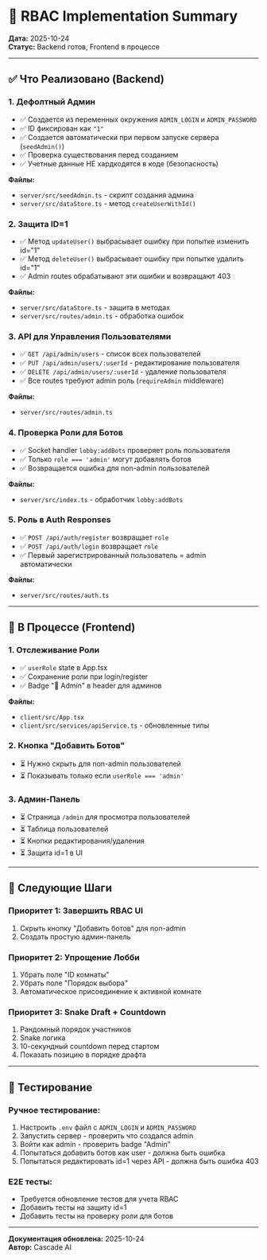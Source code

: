 # 🔐 RBAC Implementation Summary

**Дата:** 2025-10-24  
**Статус:** Backend готов, Frontend в процессе

---

## ✅ Что Реализовано (Backend)

### 1. Дефолтный Админ
- ✅ Создается из переменных окружения `ADMIN_LOGIN` и `ADMIN_PASSWORD`
- ✅ ID фиксирован как `"1"`
- ✅ Создается автоматически при первом запуске сервера (`seedAdmin()`)
- ✅ Проверка существования перед созданием
- ✅ Учетные данные НЕ хардкодятся в коде (безопасность)

**Файлы:**
- `server/src/seedAdmin.ts` - скрипт создания админа
- `server/src/dataStore.ts` - метод `createUserWithId()`

### 2. Защита ID=1
- ✅ Метод `updateUser()` выбрасывает ошибку при попытке изменить id="1"
- ✅ Метод `deleteUser()` выбрасывает ошибку при попытке удалить id="1"
- ✅ Admin routes обрабатывают эти ошибки и возвращают 403

**Файлы:**
- `server/src/dataStore.ts` - защита в методах
- `server/src/routes/admin.ts` - обработка ошибок

### 3. API для Управления Пользователями
- ✅ `GET /api/admin/users` - список всех пользователей
- ✅ `PUT /api/admin/users/:userId` - редактирование пользователя
- ✅ `DELETE /api/admin/users/:userId` - удаление пользователя
- ✅ Все routes требуют admin роль (`requireAdmin` middleware)

**Файлы:**
- `server/src/routes/admin.ts`

### 4. Проверка Роли для Ботов
- ✅ Socket handler `lobby:addBots` проверяет роль пользователя
- ✅ Только `role === 'admin'` могут добавлять ботов
- ✅ Возвращается ошибка для non-admin пользователей

**Файлы:**
- `server/src/index.ts` - обработчик `lobby:addBots`

### 5. Роль в Auth Responses
- ✅ `POST /api/auth/register` возвращает `role`
- ✅ `POST /api/auth/login` возвращает `role`
- ✅ Первый зарегистрированный пользователь = admin автоматически

**Файлы:**
- `server/src/routes/auth.ts`

---

## 🔄 В Процессе (Frontend)

### 1. Отслеживание Роли
- ✅ `userRole` state в App.tsx
- ✅ Сохранение роли при login/register
- ✅ Badge "👑 Admin" в header для админов

**Файлы:**
- `client/src/App.tsx`
- `client/src/services/apiService.ts` - обновленные типы

### 2. Кнопка "Добавить Ботов"
- ⏳ Нужно скрыть для non-admin пользователей
- ⏳ Показывать только если `userRole === 'admin'`

### 3. Админ-Панель
- ⏳ Страница `/admin` для просмотра пользователей
- ⏳ Таблица пользователей
- ⏳ Кнопки редактирования/удаления
- ⏳ Защита id=1 в UI

---

## 📝 Следующие Шаги

### Приоритет 1: Завершить RBAC UI
1. Скрыть кнопку "Добавить ботов" для non-admin
2. Создать простую админ-панель

### Приоритет 2: Упрощение Лобби
1. Убрать поле "ID комнаты"
2. Убрать поле "Порядок выбора"
3. Автоматическое присоединение к активной комнате

### Приоритет 3: Snake Draft + Countdown
1. Рандомный порядок участников
2. Snake логика
3. 10-секундный countdown перед стартом
4. Показать позицию в порядке драфта

---

## 🧪 Тестирование

### Ручное тестирование:
1. Настроить `.env` файл с `ADMIN_LOGIN` и `ADMIN_PASSWORD`
2. Запустить сервер - проверить что создался admin
3. Войти как admin - проверить badge "Admin"
4. Попытаться добавить ботов как user - должна быть ошибка
5. Попытаться редактировать id=1 через API - должна быть ошибка 403

### E2E тесты:
- Требуется обновление тестов для учета RBAC
- Добавить тесты на защиту id=1
- Добавить тесты на проверку роли для ботов

---

**Документация обновлена:** 2025-10-24  
**Автор:** Cascade AI

